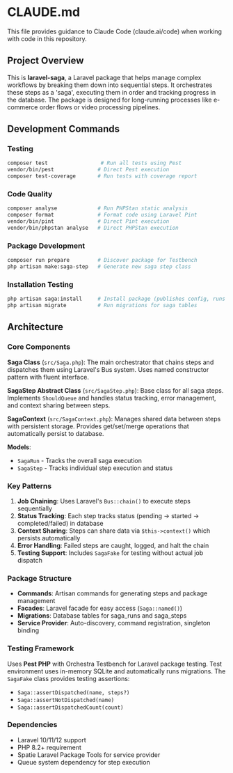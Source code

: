 # CLAUDE.md

This file provides guidance to Claude Code (claude.ai/code) when working with code in this repository.

## Project Overview

This is **laravel-saga**, a Laravel package that helps manage complex workflows by breaking them down into sequential steps. It orchestrates these steps as a 'saga', executing them in order and tracking progress in the database. The package is designed for long-running processes like e-commerce order flows or video processing pipelines.

## Development Commands

### Testing
```bash
composer test                 # Run all tests using Pest
vendor/bin/pest              # Direct Pest execution
composer test-coverage       # Run tests with coverage report
```

### Code Quality
```bash
composer analyse             # Run PHPStan static analysis
composer format              # Format code using Laravel Pint
vendor/bin/pint              # Direct Pint execution
vendor/bin/phpstan analyse   # Direct PHPStan execution
```

### Package Development
```bash
composer run prepare         # Discover package for Testbench
php artisan make:saga-step   # Generate new saga step class
```

### Installation Testing
```bash
php artisan saga:install     # Install package (publishes config, runs migrations)
php artisan migrate          # Run migrations for saga tables
```

## Architecture

### Core Components

**Saga Class** (`src/Saga.php`): The main orchestrator that chains steps and dispatches them using Laravel's Bus system. Uses named constructor pattern with fluent interface.

**SagaStep Abstract Class** (`src/SagaStep.php`): Base class for all saga steps. Implements `ShouldQueue` and handles status tracking, error management, and context sharing between steps.

**SagaContext** (`src/SagaContext.php`): Manages shared data between steps with persistent storage. Provides get/set/merge operations that automatically persist to database.

**Models**: 
- `SagaRun` - Tracks the overall saga execution
- `SagaStep` - Tracks individual step execution and status

### Key Patterns

1. **Job Chaining**: Uses Laravel's `Bus::chain()` to execute steps sequentially
2. **Status Tracking**: Each step tracks status (pending → started → completed/failed) in database
3. **Context Sharing**: Steps can share data via `$this->context()` which persists automatically
4. **Error Handling**: Failed steps are caught, logged, and halt the chain
5. **Testing Support**: Includes `SagaFake` for testing without actual job dispatch

### Package Structure

- **Commands**: Artisan commands for generating steps and package management
- **Facades**: Laravel facade for easy access (`Saga::named()`)
- **Migrations**: Database tables for saga_runs and saga_steps
- **Service Provider**: Auto-discovery, command registration, singleton binding

### Testing Framework

Uses **Pest PHP** with Orchestra Testbench for Laravel package testing. Test environment uses in-memory SQLite and automatically runs migrations. The `SagaFake` class provides testing assertions:

- `Saga::assertDispatched(name, steps?)`
- `Saga::assertNotDispatched(name)` 
- `Saga::assertDispatchedCount(count)`

### Dependencies

- Laravel 10/11/12 support
- PHP 8.2+ requirement
- Spatie Laravel Package Tools for service provider
- Queue system dependency for step execution